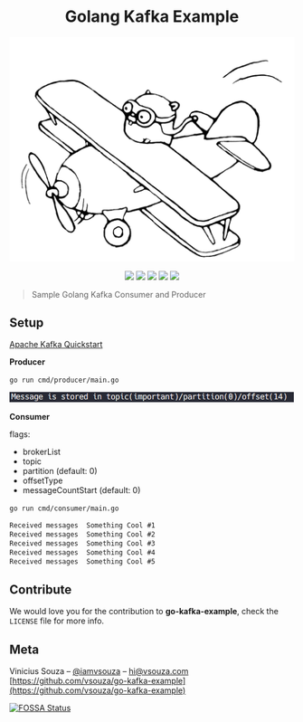 <h1 align="center">Golang Kafka Example</h1>

![](header.jpg)


<p align="center">
  <img src="https://img.shields.io/badge/Go%20version-1.7-blue.svg" />
  <img src="https://img.shields.io/badge/License-MIT-blue.svg" />
  <a href="http://makeapullrequest.com"><img src="https://img.shields.io/badge/PRs-welcome-brightgreen.svg?style=flat-square" /></a>
  <a href="https://app.fossa.io/projects/git%2Bgithub.com%2Fvsouza%2Fgo-kafka-example?ref=badge_shield"><img src="https://app.fossa.io/api/projects/git%2Bgithub.com%2Fvsouza%2Fgo-kafka-example.svg?type=shield" /></a>
  <img src="https://goreportcard.com/badge/github.com/vsouza/go-kafka-example" />
</p>

>Sample Golang Kafka Consumer and Producer


## Setup

[Apache Kafka Quickstart](https://kafka.apache.org/quickstart)

__Producer__

`go run cmd/producer/main.go`

![](producer.png)

__Consumer__

flags:

  * brokerList
  * topic
  * partition (default: 0)
  * offsetType
  * messageCountStart (default: 0)

`go run cmd/consumer/main.go`

```
Received messages  Something Cool #1
Received messages  Something Cool #2
Received messages  Something Cool #3
Received messages  Something Cool #4
Received messages  Something Cool #5
```

## Contribute

We would love you for the contribution to **go-kafka-example**, check the ``LICENSE`` file for more info.

## Meta

Vinicius Souza – [@iamvsouza](https://twitter.com/iamvsouza) – hi@vsouza.com
[https://github.com/vsouza/go-kafka-example](https://github.com/vsouza/go-kafka-example)


[![FOSSA Status](https://app.fossa.io/api/projects/git%2Bgithub.com%2Fvsouza%2Fgo-kafka-example.svg?type=large)](https://app.fossa.io/projects/git%2Bgithub.com%2Fvsouza%2Fgo-kafka-example?ref=badge_large)

